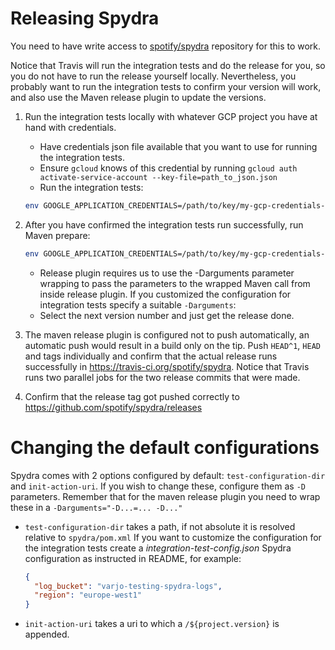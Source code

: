 # Releasing Spydra

You need to have write access to [spotify/spydra](https://github.com/spotify/spydra) repository
for this to work.

Notice that Travis will run the integration tests and do the release for you,
so you do not have to run the release yourself locally. Nevertheless, you probably
want to run the integration tests to confirm your version will work, and also
use the Maven release plugin to update the versions.

1) Run the integration tests locally with whatever GCP project you have at hand with credentials.
   * Have credentials json file available that you want to use for running the integration tests.
   * Ensure `gcloud` knows of this credential by running `gcloud auth activate-service-account --key-file=path_to_json.json`
   * Run the integration tests:
    ```bash
    env GOOGLE_APPLICATION_CREDENTIALS=/path/to/key/my-gcp-credentials-key.json mvn clean verify
    ```

2) After you have confirmed the integration tests run successfully, run Maven prepare:
   ```bash
   env GOOGLE_APPLICATION_CREDENTIALS=/path/to/key/my-gcp-credentials-key.json mvn release:prepare
   ```
   * Release plugin requires us to use the -Darguments parameter wrapping to pass the parameters
     to the wrapped Maven call from inside release plugin. If you customized the configuration for
     integration tests specify a suitable `-Darguments`:
   * Select the next version number and just get the release done.

3) The maven release plugin is configured not to push automatically, an automatic push would result
   in a build only on the tip. Push `HEAD^1`, `HEAD` and tags individually and confirm that the
   actual release runs successfully in https://travis-ci.org/spotify/spydra. Notice that Travis
   runs two parallel jobs for the two release commits that were made.

4) Confirm that the release tag got pushed correctly to https://github.com/spotify/spydra/releases

# Changing the default configurations

Spydra comes with 2 options configured by default: `test-configuration-dir` and `init-action-uri`.
If you wish to change these, configure them as `-D` parameters. Remember that for the maven release
plugin you need to wrap these in a `-Darguments="-D...=... -D..."`
* `test-configuration-dir` takes a path, if not absolute it is resolved relative to `spydra/pom.xml`
  If you want to customize the configuration for the integration tests create a
  *integration-test-config.json* Spydra configuration as instructed in README, for example:
  ```json
  {
    "log_bucket": "varjo-testing-spydra-logs",
    "region": "europe-west1"
  }
  ```
* `init-action-uri` takes a uri to which a `/${project.version}` is appended.

